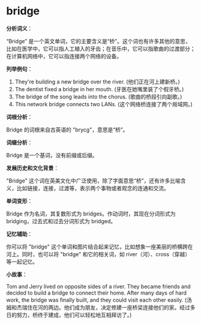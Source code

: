 # bridge

**分析词义**：

  

“Bridge” 是一个英文单词，它的主要含义是“桥”。这个词也有许多其他的意思，比如在医学中，它可以指人工植入的牙齿；在音乐中，它可以指歌曲的过渡部分；在计算机网络中，它可以指连接两个网络的设备。

  

**列举例句**：

  

1.  They're building a new bridge over the river. (他们正在河上建新桥。)
2.  The dentist fixed a bridge in her mouth. (牙医在她嘴里装了个假牙桥。)
3.  The bridge of the song leads into the chorus. (歌曲的桥段引向副歌。)
4.  This network bridge connects two LANs. (这个网络桥连接了两个局域网。)

  

**词根分析**：

  

Bridge 的词根来自古英语的 "brycg"，意思是“桥”。

  

**词缀分析**：

  

Bridge 是一个基词，没有前缀或后缀。

  

**发展历史和文化背景**：

  

"Bridge" 这个词在英美文化中广泛使用，除了字面意思“桥”，还有许多比喻含义，比如链接，连接，过渡等，表示两个事物或者观念的连通和交流。

  

**单词变形**：

  

Bridge 作为名词，其复数形式为 bridges。作动词时，其现在分词形式为 bridging，过去式和过去分词形式为 bridged。

  

**记忆辅助**：

  

你可以将 "bridge" 这个单词和图片结合起来记忆，比如想象一座美丽的桥横跨在河上。同时，也可以将 "bridge" 和它的相关词，如 river（河）、cross（穿越）等一起记忆。

  

**小故事**：

  

Tom and Jerry lived on opposite sides of a river. They became friends and decided to build a bridge to connect their home. After many days of hard work, the bridge was finally built, and they could visit each other easily. (汤姆和杰瑞住在河的两边。他们成为朋友，决定修建一座桥梁连接他们的家。经过多日的努力，桥终于建成，他们可以轻松地互相拜访了。)
